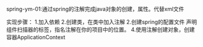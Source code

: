 spring-ym-01:通过spring的注解完成java对象的创建，属性。代替xml文件


实现步骤：
1.加入依赖
2.创建类，在类中加入注解
2.创建spring的配置文件
  声明组件扫描器的标签，指名注解在你的项目中的位置。
4.使用注解创建对象，创建容器ApplicationContext  
  